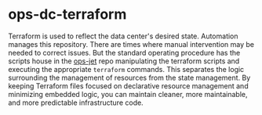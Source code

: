 # ops-dc-terraform
Terraform is used to reflect the data center's desired state. Automation manages this repository. There are times where manual intervention may be needed to correct issues. But the standard operating procedure has the scripts house in the [ops-jet](https://github.com/CapstoneConsultingInc/ops-jet) repo manipulating the terraform scripts and executing the appropriate `terraform` commands. This separates the logic surrounding the management of resources from the state management. By keeping Terraform files focused on declarative resource management and minimizing embedded logic, you can maintain cleaner, more maintainable, and more predictable infrastructure code.

